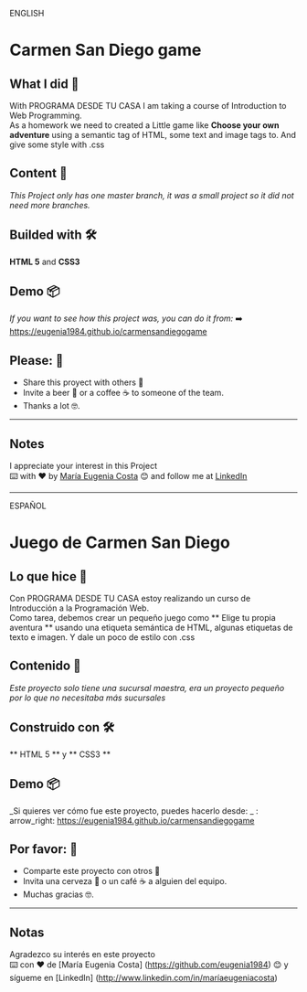 ENGLISH

# Carmen San Diego game
## What I did 🚀
With PROGRAMA DESDE TU CASA I am taking a course of Introduction to Web Programming. <br/>
As a homework we need to created a Little game like **Choose your own adventure** using a semantic tag of HTML, some text and image tags to. And give some style with .css 

## Content 🚀
_This Project only has one master branch, it was a small project so it did not need more branches._

## Builded with 🛠️
**HTML 5** and  **CSS3** 

## Demo 📦
_If you want to see how this project was, you can do it from:_
:arrow_right: https://eugenia1984.github.io/carmensandiegogame 

## Please: 🎁

* Share this proyect with others 📢
* Invite a beer 🍺 or a coffee ☕  to someone of the team. 
* Thanks a lot 🤓.

---
## Notes
I appreciate your interest in this Project <br/>
⌨️ with ❤️ by [María Eugenia Costa](https://github.com/eugenia1984) 😊 and follow me at [LinkedIn]( http://www.linkedin.com/in/maríaeugeniacosta) 

---

ESPAÑOL

# Juego de Carmen San Diego
## Lo que hice 🚀
Con PROGRAMA DESDE TU CASA estoy realizando un curso de Introducción a la Programación Web. <br/>
Como tarea, debemos crear un pequeño juego como ** Elige tu propia aventura ** usando una etiqueta semántica de HTML, algunas etiquetas de texto e imagen. Y dale un poco de estilo con .css

## Contenido 🚀
_Este proyecto solo tiene una sucursal maestra, era un proyecto pequeño por lo que no necesitaba más sucursales_

## Construido con 🛠️
** HTML 5 ** y ** CSS3 **

## Demo 📦
_Si quieres ver cómo fue este proyecto, puedes hacerlo desde: _
: arrow_right: https://eugenia1984.github.io/carmensandiegogame

## Por favor: 🎁

* Comparte este proyecto con otros 📢
* Invita una cerveza 🍺 o un café ☕ a alguien del equipo.
* Muchas gracias 🤓.

---
## Notas
Agradezco su interés en este proyecto <br/>
⌨️ con ❤️ de [María Eugenia Costa] (https://github.com/eugenia1984) 😊 y sígueme en [LinkedIn] (http://www.linkedin.com/in/maríaeugeniacosta)
